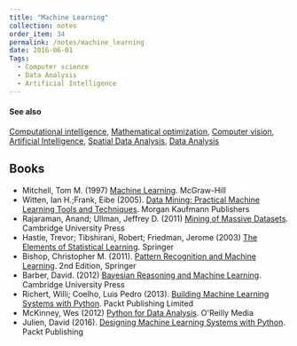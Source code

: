 ```yaml
---
title: "Machine Learning"
collection: notes
order_item: 34
permalink: /notes/machine_learning
date: 2016-06-01
Tags:
  - Computer science
  - Data Analysis
  - Artificial Intelligence
---
```





#### See also
[Computational intelligence](/notes/computational_intelligence), [Mathematical optimization](/notes/mathematical_optimization), [Computer vision](/notes/computer_vision), [Artificial Intelligence](/notes/artificial_intelligence), [Spatial Data Analysis](/notes/spatial_data_analysis), [Data Analysis](/notes/data_analysis)






## Books
* Mitchell, Tom M. (1997) [Machine Learning](https://www.goodreads.com/book/show/213030.Machine_Learning). McGraw-Hill
* Witten, Ian H.;Frank, Eibe (2005). [Data Mining: Practical Machine Learning Tools and Techniques](https://www.goodreads.com/book/show/213031.Data_Mining). Morgan Kaufmann Publishers
* Rajaraman, Anand; Ullman, Jeffrey D. (2011) [Mining of Massive Datasets](https://www.goodreads.com/book/show/12818088-mining-of-massive-datasets). Cambridge University Press
* Hastie, Trevor; Tibshirani, Robert; Friedman, Jerome (2003) [The Elements of Statistical Learning](https://www.goodreads.com/book/show/148009.The_Elements_of_Statistical_Learning). Springer
* Bishop, Christopher M. (2011). [Pattern Recognition and Machine Learning](https://www.goodreads.com/book/show/55881.Pattern_Recognition_and_Machine_Learning). 2nd Edition, Springer
* Barber, David. (2012) [Bayesian Reasoning and Machine Learning](https://www.goodreads.com/book/show/10144695-bayesian-reasoning-and-machine-learning). Cambridge University Press
* Richert, Willi; Coelho, Luis Pedro (2013). [Building Machine Learning Systems with Python](https://www.goodreads.com/book/show/18248285-building-machine-learning-systems-with-python). Packt Publishing Limited
* McKinney, Wes (2012) [Python for Data Analysis](https://www.goodreads.com/book/show/14744694-python-for-data-analysis). O'Reilly Media
* Julien, David (2016). [Designing Machine Learning Systems with Python](https://www.goodreads.com/book/show/29902360-designing-machine-learning-systems-with-python). Packt Publishing


